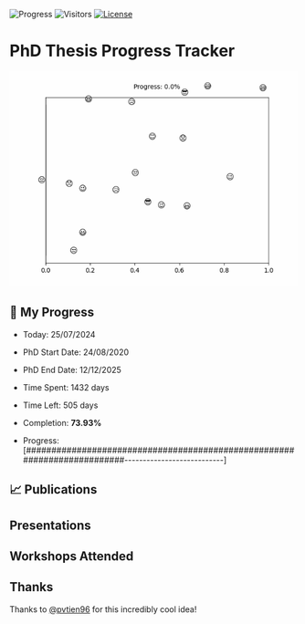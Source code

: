 ![Progress](https://img.shields.io/badge/Progress-73.93%25-8ccd67?style=flat-square)
![Visitors](https://api.visitorbadge.io/api/combined?path=https%3A%2F%2Fgithub.com%2Fpvtien96%2FPhD_Thesis_Tracker&label=Views&labelColor=%2337d67a&countColor=%23ff8a65&style=flat-square)
[![License](https://img.shields.io/badge/License-Apache_2.0-blue.svg)](https://opensource.org/licenses/Apache-2.0)

# PhD Thesis Progress Tracker

<td style="width: 10%; padding: 10px; border: none;">
      <img src="progress.gif" alt="Progress" style="height: 10%">
</td>

## :calendar: My Progress

- Today: 25/07/2024
- PhD Start Date: 24/08/2020
- PhD End Date: 12/12/2025

- Time Spent: 1432 days
- Time Left: 505 days
- Completion: <b>73.93%</b>
- Progress: [#########################################################################---------------------------]

## 📈 Publications

## Presentations

## Workshops Attended

## Thanks

Thanks to [@pvtien96](https://github.com/pvtien96) for this incredibly cool idea!
